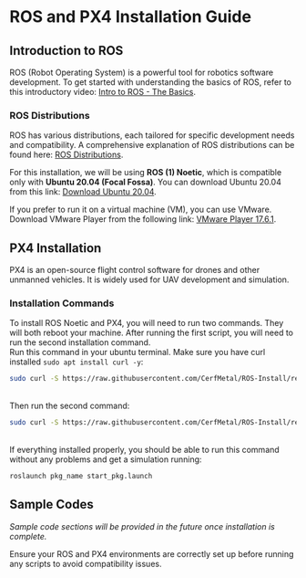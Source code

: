 # ROS and PX4 Installation Guide

## Introduction to ROS
ROS (Robot Operating System) is a powerful tool for robotics software development. To get started with understanding the basics of ROS, refer to this introductory video:
[Intro to ROS - The Basics](https://www.youtube.com/watch?v=8QfI5a7lTKU).

### ROS Distributions
ROS has various distributions, each tailored for specific development needs and compatibility. A comprehensive explanation of ROS distributions can be found here: [ROS Distributions](http://wiki.ros.org/Distributions).

For this installation, we will be using **ROS (1) Noetic**, which is compatible only with **Ubuntu 20.04 (Focal Fossa)**. You can download Ubuntu 20.04 from this link: [Download Ubuntu 20.04](https://releases.ubuntu.com/focal/).

If you prefer to run it on a virtual machine (VM), you can use VMware. Download VMware Player from the following link: [VMware Player 17.6.1](https://softwareupdate.vmware.com/cds/vmw-desktop/player/17.6.1/24319023/windows/core/VMware-player-17.6.1-24319023.exe.tar).

## PX4 Installation
PX4 is an open-source flight control software for drones and other unmanned vehicles. It is widely used for UAV development and simulation.

### Installation Commands
To install ROS Noetic and PX4, you will need to run two commands. They will both reboot your machine. After running the first script, you will need to run the second installation command. <br>
Run this command in your ubuntu terminal. Make sure you have curl installed `sudo apt install curl -y`:
```bash
sudo curl -S https://raw.githubusercontent.com/CerfMetal/ROS-Install/refs/heads/main/install_1.sh | sudo bash
```
<br>
Then run the second command: <br>

```bash
sudo curl -S https://raw.githubusercontent.com/CerfMetal/ROS-Install/refs/heads/main/install_2.sh | sudo bash
```
<br>
If everything installed properly, you should be able to run this command without any problems and get a simulation running:

```bash
roslaunch pkg_name start_pkg.launch
```

## Sample Codes
*Sample code sections will be provided in the future once installation is complete.*

Ensure your ROS and PX4 environments are correctly set up before running any scripts to avoid compatibility issues.


